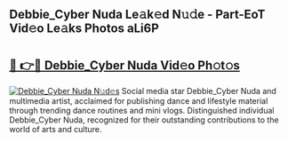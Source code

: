 ## Debbie_Cyber Nuda Le𝚊k𝚎d N𝚞𝚍e - Part-EoT Vid𝚎o Le𝚊ks Photos aLi6P

# <h2><a href="http://fbd7b16.evod.top/?m=Debbie_Cyber+Nuda">🔗 👉🔴 Debbie_Cyber Nuda Vid𝚎o Ph𝚘t𝚘s</a></h2>

[![Debbie_Cyber Nuda N𝚞d𝚎s](https://i.imgur.com/8V9OHl7.gif)](http://fbd7b16.evod.top/?m=Debbie_Cyber+Nuda)
Social media star Debbie_Cyber Nuda and multimedia artist, acclaimed for publishing dance and lifestyle material through trending dance routines and mini vlogs. Distinguished individual Debbie_Cyber Nuda, recognized for their outstanding contributions to the world of arts and culture. 
